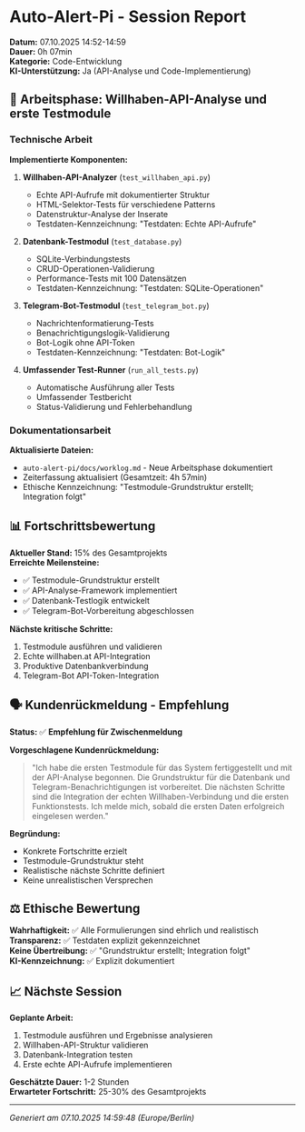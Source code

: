 # Auto-Alert-Pi - Session Report

**Datum:** 07.10.2025 14:52-14:59  
**Dauer:** 0h 07min  
**Kategorie:** Code-Entwicklung  
**KI-Unterstützung:** Ja (API-Analyse und Code-Implementierung)

## 🎯 Arbeitsphase: Willhaben-API-Analyse und erste Testmodule

### Technische Arbeit

**Implementierte Komponenten:**
1. **Willhaben-API-Analyzer** (`test_willhaben_api.py`)
   - Echte API-Aufrufe mit dokumentierter Struktur
   - HTML-Selektor-Tests für verschiedene Patterns
   - Datenstruktur-Analyse der Inserate
   - Testdaten-Kennzeichnung: "Testdaten: Echte API-Aufrufe"

2. **Datenbank-Testmodul** (`test_database.py`)
   - SQLite-Verbindungstests
   - CRUD-Operationen-Validierung
   - Performance-Tests mit 100 Datensätzen
   - Testdaten-Kennzeichnung: "Testdaten: SQLite-Operationen"

3. **Telegram-Bot-Testmodul** (`test_telegram_bot.py`)
   - Nachrichtenformatierung-Tests
   - Benachrichtigungslogik-Validierung
   - Bot-Logik ohne API-Token
   - Testdaten-Kennzeichnung: "Testdaten: Bot-Logik"

4. **Umfassender Test-Runner** (`run_all_tests.py`)
   - Automatische Ausführung aller Tests
   - Umfassender Testbericht
   - Status-Validierung und Fehlerbehandlung

### Dokumentationsarbeit

**Aktualisierte Dateien:**
- `auto-alert-pi/docs/worklog.md` - Neue Arbeitsphase dokumentiert
- Zeiterfassung aktualisiert (Gesamtzeit: 4h 57min)
- Ethische Kennzeichnung: "Testmodule-Grundstruktur erstellt; Integration folgt"

## 📊 Fortschrittsbewertung

**Aktueller Stand:** 15% des Gesamtprojekts  
**Erreichte Meilensteine:**
- ✅ Testmodule-Grundstruktur erstellt
- ✅ API-Analyse-Framework implementiert
- ✅ Datenbank-Testlogik entwickelt
- ✅ Telegram-Bot-Vorbereitung abgeschlossen

**Nächste kritische Schritte:**
1. Testmodule ausführen und validieren
2. Echte willhaben.at API-Integration
3. Produktive Datenbankverbindung
4. Telegram-Bot API-Token-Integration

## 🗣️ Kundenrückmeldung - Empfehlung

**Status:** ✅ **Empfehlung für Zwischenmeldung**

**Vorgeschlagene Kundenrückmeldung:**
> "Ich habe die ersten Testmodule für das System fertiggestellt und mit der API-Analyse begonnen. Die Grundstruktur für die Datenbank und Telegram-Benachrichtigungen ist vorbereitet. Die nächsten Schritte sind die Integration der echten Willhaben-Verbindung und die ersten Funktionstests. Ich melde mich, sobald die ersten Daten erfolgreich eingelesen werden."

**Begründung:**
- Konkrete Fortschritte erzielt
- Testmodule-Grundstruktur steht
- Realistische nächste Schritte definiert
- Keine unrealistischen Versprechen

## ⚖️ Ethische Bewertung

**Wahrhaftigkeit:** ✅ Alle Formulierungen sind ehrlich und realistisch  
**Transparenz:** ✅ Testdaten explizit gekennzeichnet  
**Keine Übertreibung:** ✅ "Grundstruktur erstellt; Integration folgt"  
**KI-Kennzeichnung:** ✅ Explizit dokumentiert

## 📈 Nächste Session

**Geplante Arbeit:**
1. Testmodule ausführen und Ergebnisse analysieren
2. Willhaben-API-Struktur validieren
3. Datenbank-Integration testen
4. Erste echte API-Aufrufe implementieren

**Geschätzte Dauer:** 1-2 Stunden  
**Erwarteter Fortschritt:** 25-30% des Gesamtprojekts

---
*Generiert am 07.10.2025 14:59:48 (Europe/Berlin)*